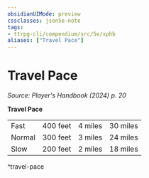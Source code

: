 ```yaml
---
obsidianUIMode: preview
cssclasses: json5e-note
tags:
- ttrpg-cli/compendium/src/5e/xphb
aliases: ["Travel Pace"]
---
```

# Travel Pace
*Source: Player's Handbook (2024) p. 20* 

**Travel Pace**

|    |    |    |    |
|----|----|----|----|
| Fast | 400 feet | 4 miles | 30 miles |
| Normal | 300 feet | 3 miles | 24 miles |
| Slow | 200 feet | 2 miles | 18 miles |
^travel-pace
